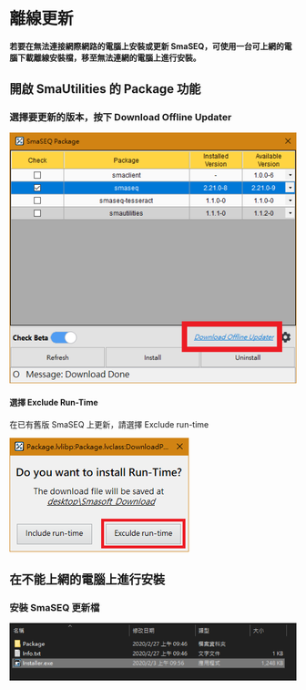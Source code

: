 # 離線更新

#### 若要在無法連接網際網路的電腦上安裝或更新 SmaSEQ，可使用一台可上網的電腦下載離線安裝檔，移至無法連網的電腦上進行安裝。

## 開啟 SmaUtilities 的 Package 功能

### 選擇要更新的版本，按下 Download Offline Updater

![](../../.gitbook/assets/smautilities_package_offineinstal_markedl.PNG)

#### 選擇 Exclude Run-Time

在已有舊版 SmaSEQ 上更新，請選擇 Exclude run-time

![](../../.gitbook/assets/smautilities_package_offineinstall_download_excluderuntime.PNG)

## 在不能上網的電腦上進行安裝

### 安裝 SmaSEQ 更新檔

![](../../.gitbook/assets/smautilities_package_offineinstal_smaseq.PNG)

